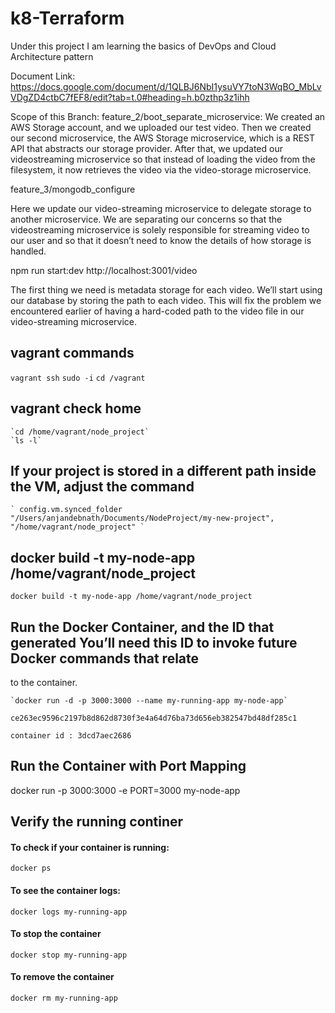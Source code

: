 # k8-Terraform
Under this project I am learning the basics of DevOps and Cloud Architecture pattern

Document Link: https://docs.google.com/document/d/1QLBJ6NbI1ysuVY7toN3WqBO_MbLvVDgZD4ctbC7fEF8/edit?tab=t.0#heading=h.b0zthp3z1ihh

Scope of this Branch:
feature_2/boot_separate_microservice:
We created an AWS Storage account, and we uploaded our test video. Then we created our
second microservice, the AWS Storage microservice, which is a REST API
that abstracts our storage provider. After that, we updated our videostreaming microservice so that instead of loading the video from the filesystem, it now retrieves the video via the video-storage microservice.

feature_3/mongodb_configure

Here we update our video-streaming microservice to delegate storage to another microservice. We are separating our concerns so that the videostreaming microservice is solely responsible for streaming video to our
user and so that it doesn’t need to know the details of how storage is handled.

   npm run start:dev 
   http://localhost:3001/video



The first thing we need is metadata storage for each video. We’ll start using our database by storing the path to each video. This will fix the problem we encountered earlier of having a hard-coded path to the video file
in our video-streaming microservice.

## vagrant commands 

   `vagrant ssh`
   `sudo -i`
   `cd /vagrant`

## vagrant check home 
    `cd /home/vagrant/node_project`
    `ls -l`

## If your project is stored in a different path inside the VM, adjust the command

    ` config.vm.synced_folder "/Users/anjandebnath/Documents/NodeProject/my-new-project", "/home/vagrant/node_project" `

## docker build -t my-node-app /home/vagrant/node_project
   `docker build -t my-node-app /home/vagrant/node_project`

## Run the Docker Container, and the ID that generated You’ll need this ID to invoke future Docker commands that relate
to the container.

    `docker run -d -p 3000:3000 --name my-running-app my-node-app`

    ce263ec9596c2197b8d862d8730f3e4a64d76ba73d656eb382547bd48df285c1

    container id : 3dcd7aec2686


## Run the Container with Port Mapping
docker run -p 3000:3000 -e PORT=3000 my-node-app



## Verify the running continer 

#### To check if your container is running:
    docker ps

#### To see the container logs:
    docker logs my-running-app

#### To stop the container
    docker stop my-running-app

#### To remove the container
    docker rm my-running-app    
    




